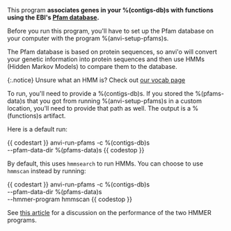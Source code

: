 This program **associates genes in your %(contigs-db)s with functions using the EBI's [Pfam database](https://pfam.xfam.org/).**

Before you run this program, you'll have to set up the Pfam database on your computer with the program %(anvi-setup-pfams)s.

The Pfam database is based on protein sequences, so anvi'o will convert your genetic information into protein sequences and then use HMMs (Hidden Markov Models) to compare them to the database.

{:.notice}
Unsure what an HMM is? Check out [our vocab page](http://merenlab.org/vocabulary/#hmm)

To run, you'll need to provide a %(contigs-db)s. If you stored the %(pfams-data)s that you got from running %(anvi-setup-pfams)s in a custom location, you'll need to provide that path as well. The output is a %(functions)s artifact.

Here is a default run:

{{ codestart }}
anvi-run-pfams -c %(contigs-db)s \
            --pfam-data-dir %(pfams-data)s 
{{ codestop }}

By default, this uses `hmmsearch` to run HMMs. You can choose to use `hmmscan` instead by running:

{{ codestart }}
anvi-run-pfams -c %(contigs-db)s \
            --pfam-data-dir %(pfams-data)s \
            --hmmer-program hmmscan
{{ codestop }}

See [this article](https://cryptogenomicon.org/2011/05/27/hmmscan-vs-hmmsearch-speed-the-numerology/) for a discussion on the performance of the two HMMER programs.
